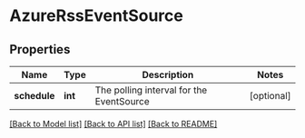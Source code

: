 # AzureRssEventSource

## Properties
Name | Type | Description | Notes
------------ | ------------- | ------------- | -------------
**schedule** | **int** | The polling interval for the EventSource | [optional] 

[[Back to Model list]](../README.md#documentation-for-models) [[Back to API list]](../README.md#documentation-for-api-endpoints) [[Back to README]](../README.md)


